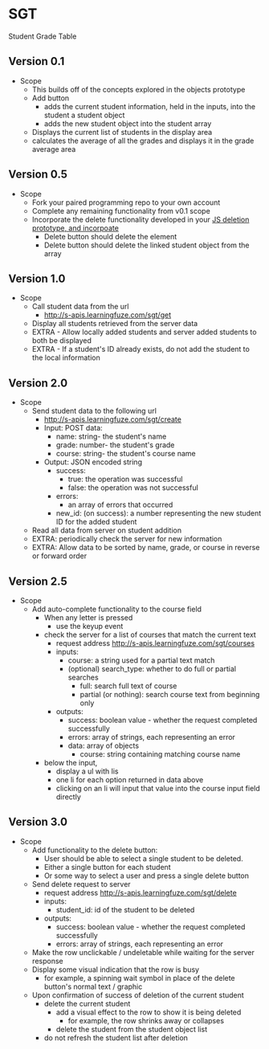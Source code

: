 # SGT
Student Grade Table

## Version 0.1
- Scope
  - This builds off of the concepts explored in the objects prototype
  - Add button 
    - adds the current student information, held in the inputs, into the student a student object
    - adds the new student object into the student array
  - Displays the current list of students in the display area
  - calculates the average of all the grades and displays it in the grade average area
  

## Version 0.5
- Scope
  - Fork your paired programming repo to your own account
  - Complete any remaining functionality from v0.1 scope
  - Incorporate the delete functionality developed in your <a href='https://github.com/Learning-Fuze/prototypes/tree/master/js-deletion' target='_blank'>JS deletion prototype, and incorpoate</a>
    - Delete button should delete the element
    - Delete button should delete the linked student object from the array

## Version 1.0
- Scope
  - Call student data from the url 
    - http://s-apis.learningfuze.com/sgt/get
  - Display all students retrieved from the server data
  - EXTRA - Allow locally added students and server added students to both be displayed
  - EXTRA - If a student's ID already exists, do not add the student to the local information

## Version 2.0
- Scope
  - Send student data to the following url
    - http://s-apis.learningfuze.com/sgt/create
    - Input: POST data:
      - name: string- the student's name
      - grade: number- the student's grade
      - course: string- the student's course name
    - Output: JSON encoded string
      - success:
        - true: the operation was successful
        - false: the operation was not successful
      - errors:
        - an array of errors that occurred
      - new_id: (on success): a number representing the new student ID for the added student
  - Read all data from server on student addition
  - EXTRA: periodically check the server for new information
  - EXTRA: Allow data to be sorted by name, grade, or course in reverse or forward order

## Version 2.5
- Scope
  - Add auto-complete functionality to the course field
    - When any letter is pressed
      - use the keyup event
    - check the server for a list of courses that match the current text
      - request address http://s-apis.learningfuze.com/sgt/courses
      - inputs:
        - course: a string used for a partial text match
        - (optional) search_type: whether to do full or partial searches
          - full: search full text of course
          - partial (or nothing): search course text from beginning only
      - outputs:
        - success: boolean value - whether the request completed successfully
        - errors: array of strings, each representing an error
        - data: array of objects
          - course: string containing matching course name
    - below the input, 
      - display a ul with lis 
      - one li for each option returned in data above
      - clicking on an li will input that value into the course input field directly

## Version 3.0
- Scope
  - Add functionality to the delete button:
    - User should be able to select a single student to be deleted.
    - Either a single button for each student
    - Or some way to select a user and press a single delete button
  - Send delete request to server 
    - request address http://s-apis.learningfuze.com/sgt/delete
    - inputs:
      - student_id: id of the student to be deleted
    - outputs:
      - success: boolean value - whether the request completed successfully
      - errors: array of strings, each representing an error
  - Make the row unclickable / undeletable while waiting for the server response
  - Display some visual indication that the row is busy
    - for example, a spinning wait symbol in place of the delete button's normal text / graphic 
  - Upon confirmation of success of deletion of the current student
    - delete the current student
      - add a visual effect to the row to show it is being deleted
         - for example, the row shrinks away or collapses
      - delete the student from the student object list
    - do not refresh the student list after deletion
     


